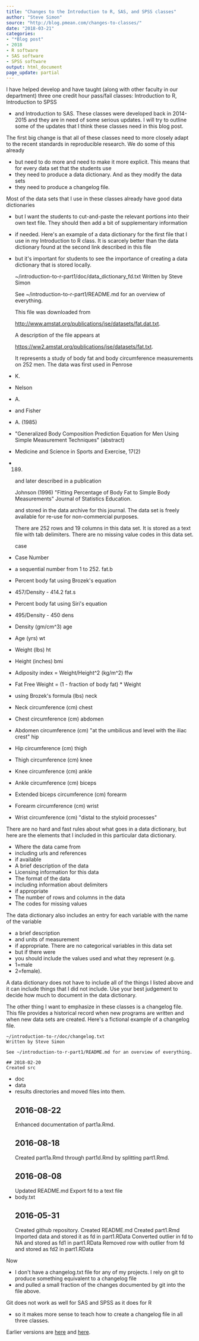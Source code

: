 ```yaml
---
title: "Changes to the Introduction to R, SAS, and SPSS classes"
author: "Steve Simon"
source: "http://blog.pmean.com/changes-to-classes/"
date: "2018-03-21"
categories:
- "*Blog post"
- 2018
- R software
- SAS software
- SPSS software
output: html_document
page_update: partial
---
```


I have helped develop and have taught (along with other faculty in our
department) three one credit hour pass/fail classes: Introduction to R,
Introduction to SPSS
- and Introduction to SAS. These classes were
developed back in 2014-2015 and they are in need of some serious
updates. I will try to outline some of the updates that I think these
classes need in this blog post.

<!---More--->

The first big change is that all of these classes need to more closely
adapt to the recent standards in reproducible research. We do some of
this already
- but need to do more and need to make it more explicit.
This means that for every data set that the students use
- they need to
produce a data dictionary. And as they modify the data sets
- they need
to produce a changelog file.

Most of the data sets that I use in these classes already have good data
dictionaries
- but I want the students to cut-and-paste the relevant
portions into their own text file. They should then add a bit of
supplementary information
- if needed. Here's an example of a data
dictionary for the first file that I use in my Introduction to R class.
It is scarcely better than the data dictionary found at the second link
described in this file
- but it's important for students to see the
importance of creating a data dictionary that is stored locally.

    ~/introduction-to-r-part1/doc/data_dictionary_fd.txt
    Written by Steve Simon

    See ~/introduction-to-r-part1/README.md for an overview of everything.

    This file was downloaded from

    http://www.amstat.org/publications/jse/datasets/fat.dat.txt.

    A description of the file appears at

    https://ww2.amstat.org/publications/jse/datasets/fat.txt.

    It represents a study of body fat and body circumference measurements
    on 252 men. The data was first used in
    Penrose
- K.
- Nelson
- A.
- and Fisher
- A. (1985)
- "Generalized Body 
    Composition Prediction Equation for Men Using Simple Measurement 
    Techniques" (abstract)
- Medicine and Science in Sports and Exercise,
    17(2)
- 189.

    and later described in a publication

    Johnson (1996) "Fitting Percentage of Body Fat to Simple Body
    Measurements" Journal of Statistics Education.

    and stored in the data archive for this journal. The data set is 
    freely available for re-use for non-commercial purposes.

    There are 252 rows and 19 columns in this data set. It is stored as a
    text file with tab delimiters. There are no missing value codes in this data set.

    case
- Case Number
- a sequential number from 1 to 252.
    fat.b
- Percent body fat using Brozek's equation
- 457/Density - 414.2
    fat.s
- Percent body fat using Siri's equation
- 495/Density - 450
    dens
- Density (gm/cm^3)
    age
- Age (yrs)
    wt
- Weight (lbs)
    ht
- Height (inches)
    bmi
- Adiposity index = Weight/Height^2 (kg/m^2)
    ffw
- Fat Free Weight = (1 - fraction of body fat) * Weight
- using Brozek's formula (lbs)
    neck
- Neck circumference (cm)
    chest
- Chest circumference (cm)
    abdomen
- Abdomen circumference (cm) "at the umbilicus and level with the iliac crest"
    hip
- Hip circumference (cm)
    thigh
- Thigh circumference (cm)
    knee
- Knee circumference (cm)
    ankle
- Ankle circumference (cm)
    biceps
- Extended biceps circumference (cm)
    forearm
- Forearm circumference (cm)
    wrist
- Wrist circumference (cm) "distal to the styloid processes"

There are no hard and fast rules about what goes in a data dictionary,
but here are the elements that I included in this particular data
dictionary.

-   Where the data came from
- including urls and references
- if
    available
-   A brief description of the data
-   Licensing information for this data
-   The format of the data
- including information about delimiters
- if
    appropriate
-   The number of rows and columns in the data
-   The codes for missing values

The data dictionary also includes an entry for each variable with the
name of the variable
- a brief description
- and units of measurement
- if
appropriate. There are no categorical variables in this data set
- but if
there were
- you should include the values used and what they represent
(e.g.
- 1=male
- 2=female).

A data dictionary does not have to include all of the things I listed
above and it can include things that I did not include. Use your best
judgement to decide how much to document in the data dictionary.

The other thing I want to emphasize in these classes is a changelog
file. This file provides a historical record when new programs are
written and when new data sets are created. Here's a fictional example
of a changelog file.

    ~/introduction-to-r/doc/changelog.txt
    Written by Steve Simon

    See ~/introduction-to-r-part1/README.md for an overview of everything.

    ## 2018-02-20
    Created src
- doc
- data
- results directories and moved files into them.
    ## 2016-08-22
    Enhanced documentation of part1a.Rmd.
    ## 2016-08-18
    Created part1a.Rmd through part1d.Rmd by splitting part1.Rmd.
    ## 2016-08-08
    Updated README.md
    Export fd to a text file
- body.txt
    ## 2016-05-31
    Created github repository.
    Created README.md 
    Created part1.Rmd
    Imported data and stored it as fd in part1.RData
    Converted outlier in fd to NA and stored as fd1 in part1.RData
    Removed row with outlier from fd and stored as fd2 in part1.RData

Now
- I don't have a changelog.txt file for any of my projects. I rely on
git to produce something equivalent to a changelog file
- and pulled a
small fraction of the changes documented by git into the file above.

Git does not work as well for SAS and SPSS as it does for R
- so it makes
more sense to teach how to create a changelog file in all three classes.


Earlier versions are [here][sim1] and [here][sim2].
 
[sim1]: http://blog.pmean.com/changes-to-classes/
[sim2]: http://new.pmean.com/changes-to-classes/
 
